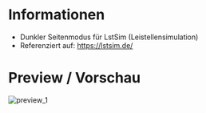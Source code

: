 # Informationen
* Dunkler Seitenmodus für LstSim (Leistellensimulation)
* Referenziert auf: https://lstsim.de/

# Preview / Vorschau
![preview_1](https://user-images.githubusercontent.com/4189795/111929822-c1ccba00-8ab7-11eb-9312-577aa37db6d9.png)
